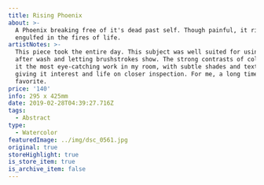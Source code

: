 ```yaml
---
title: Rising Phoenix
about: >-
  A Phoenix breaking free of it's dead past self. Though painful, it rises again
  engulfed in the fires of life.
artistNotes: >-
  This piece took the entire day. This subject was well suited for using wash
  after wash and letting brushstrokes show. The strong contrasts of color make
  it the most eye-catching work in my room, with subtle shades and textures
  giving it interest and life on closer inspection. For me, a long time
  favorite.
price: '140'
info: 295 x 425mm
date: 2019-02-28T04:39:27.716Z
tags:
  - Abstract
type:
  - Watercolor
featuredImage: ../img/dsc_0561.jpg
original: true
storeHighlight: true
is_store_item: true
is_archive_item: false
---
```



